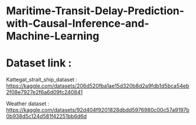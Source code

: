 # Maritime-Transit-Delay-Prediction-with-Causal-Inference-and-Machine-Learning


# Dataset link : 

Kattegat_strait_ship_dataset : 
https://kaggle.com/datasets/206d520fba1ae15d320b8d2a9fdb1d5bca54eb2f08e7927e2f6a6d09fc240841

Weather dataset : 
https://kaggle.com/datasets/92d404f9201828dbdd5976980c00c57a9197b0b938d5c124d581f42251bb6d6d
